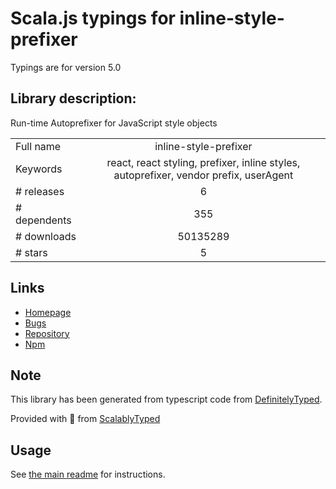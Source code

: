 
# Scala.js typings for inline-style-prefixer

Typings are for version 5.0

## Library description:
Run-time Autoprefixer for JavaScript style objects

|                    |                 |
| ------------------ | :-------------: |
| Full name          | inline-style-prefixer |
| Keywords           | react, react styling, prefixer, inline styles, autoprefixer, vendor prefix, userAgent |
| # releases         | 6 |
| # dependents       | 355 |
| # downloads        | 50135289 |
| # stars            | 5 |

## Links
- [Homepage](https://github.com/rofrischmann/inline-style-prefixer#readme)
- [Bugs](https://github.com/rofrischmann/inline-style-prefixer/issues)
- [Repository](https://github.com/rofrischmann/inline-style-prefixer)
- [Npm](https://www.npmjs.com/package/inline-style-prefixer)
    


## Note
This library has been generated from typescript code from [DefinitelyTyped](https://definitelytyped.org).

Provided with :purple_heart: from [ScalablyTyped](https://github.com/oyvindberg/ScalablyTyped)

## Usage
See [the main readme](../../readme.md) for instructions.


